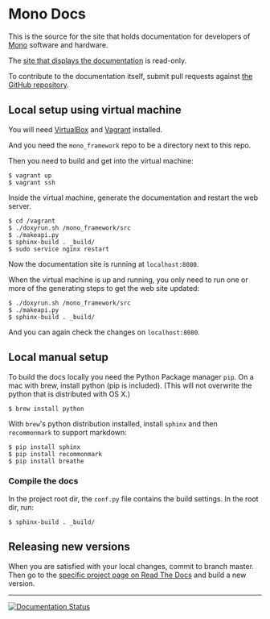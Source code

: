 # Mono Docs

This is the source for the site that holds documentation for developers
of [Mono](http://openmono.com) software and hardware.

The [site that displays the documentation](http://developer.openmono.com)
is read-only.

To contribute to the documentation itself, submit pull requests against
[the GitHub repository](https://github.com/getopenmono/monodocs).

## Local setup using virtual machine

You will need [VirtualBox](https://www.virtualbox.org/) and [Vagrant](https://www.vagrantup.com/) installed.

And you need the `mono_framework` repo to be a directory next to this repo.

Then you need to build and get into the virtual machine:

	$ vagrant up
	$ vagrant ssh

Inside the virtual machine, generate the documentation and restart the web server.

	$ cd /vagrant
	$ ./doxyrun.sh /mono_framework/src
	$ ./makeapi.py
	$ sphinx-build . _build/
	$ sudo service nginx restart

Now the documentation site is running at `localhost:8080`.

When the virtual machine is up and running, you only need to run one or more of the generating steps to get the web site updated:

	$ ./doxyrun.sh /mono_framework/src
	$ ./makeapi.py
	$ sphinx-build . _build/

And you can again check the changes on `localhost:8080`.

## Local manual setup

To build the docs locally you need the Python Package manager `pip`. On a mac with brew, install python (pip is included). (This will not overwrite the python that is distributed with OS X.)

	$ brew install python

With `brew`'s  python distribution installed, install `sphinx` and then `recommonmark` to support markdown:

	$ pip install sphinx
	$ pip install recommonmark
	$ pip install breathe

### Compile the docs

In the project root dir, the `conf.py` file contains the build settings. In the root dir, run:

	$ sphinx-build . _build/

## Releasing new versions

When you are satisfied with your local changes, commit to branch master.  Then go to the [specific project page on Read The Docs](https://readthedocs.org/projects/mono-developer-documentation/) and build a new version.

----

[![Documentation Status](https://readthedocs.org/projects/mono-developer-documentation/badge/?version=latest)](http://developer.openmono.com/en/latest/?badge=latest)

